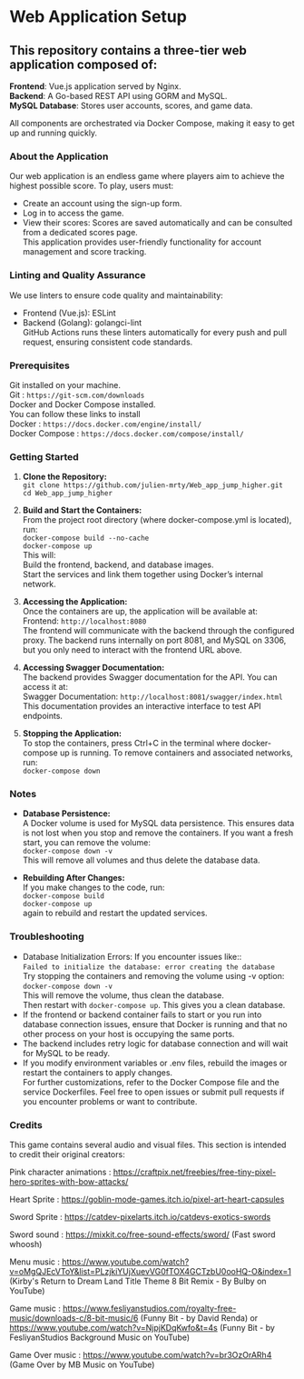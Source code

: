 # Web Application Setup
## This repository contains a three-tier web application composed of:

**Frontend**: Vue.js application served by Nginx.<br />
**Backend**: A Go-based REST API using GORM and MySQL. <br />
**MySQL Database**: Stores user accounts, scores, and game data.<br />

All components are orchestrated via Docker Compose, making it easy to get up and running quickly.<br />

### About the Application
Our web application is an endless game where players aim to achieve the highest possible score. To play, users must:<br />
- Create an account using the sign-up form.<br />
- Log in to access the game.<br />
- View their scores: Scores are saved automatically and can be consulted from a dedicated scores page.<br />
This application provides user-friendly functionality for account management and score tracking.<br />

### Linting and Quality Assurance
We use linters to ensure code quality and maintainability:<br />
- Frontend (Vue.js): ESLint<br />
- Backend (Golang): golangci-lint<br />
GitHub Actions runs these linters automatically for every push and pull request, ensuring consistent code standards.<br />

### Prerequisites<br />
Git installed on your machine. <br />
Git : `https://git-scm.com/downloads` <br />
Docker and Docker Compose installed. <br />
You can follow these links to install <br />
Docker : `https://docs.docker.com/engine/install/`<br />
Docker Compose : `https://docs.docker.com/compose/install/`<br />

### Getting Started

1) **Clone the Repository:**<br />
`git clone https://github.com/julien-mrty/Web_app_jump_higher.git`<br />
`cd Web_app_jump_higher`<br />

2) **Build and Start the Containers:**<br />
From the project root directory (where docker-compose.yml is located), run:<br />
`docker-compose build --no-cache`<br />
`docker-compose up`<br />
This will:<br />
Build the frontend, backend, and database images.<br />
Start the services and link them together using Docker’s internal network.<br />

3) **Accessing the Application:**<br />
Once the containers are up, the application will be available at:<br />
Frontend: `http://localhost:8080` <br />
The frontend will communicate with the backend through the configured proxy. The backend runs internally on port 8081, and MySQL on 3306, but you only need to interact with the frontend URL above.<br />

4) **Accessing Swagger Documentation:**<br />
The backend provides Swagger documentation for the API. You can access it at:<br />
Swagger Documentation: `http://localhost:8081/swagger/index.html`<br />
This documentation provides an interactive interface to test API endpoints.<br />

5) **Stopping the Application:**<br />
To stop the containers, press Ctrl+C in the terminal where docker-compose up is running. To remove containers and associated networks, run:<br />
`docker-compose down`<br />

### Notes
- **Database Persistence:**<br />
A Docker volume is used for MySQL data persistence. This ensures data is not lost when you stop and remove the containers. If you want a fresh start, you can remove the volume:<br />
`docker-compose down -v`<br />
This will remove all volumes and thus delete the database data.<br />

- **Rebuilding After Changes:**<br />
If you make changes to the code, run:<br />
`docker-compose build`<br />
`docker-compose up`<br />
again to rebuild and restart the updated services.<br />

### Troubleshooting
- Database Initialization Errors: If you encounter issues like::<br />
`Failed to initialize the database: error creating the database`<br />
Try stopping the containers and removing the volume using -v option:<br />
`docker-compose down -v`<br />
This will remove the volume, thus clean the database.<br />
Then restart with `docker-compose up`. This gives you a clean database.<br />
- If the frontend or backend container fails to start or you run into database connection issues, ensure that Docker is running and that no other process on your host is occupying the same ports.<br />
- The backend includes retry logic for database connection and will wait for MySQL to be ready.<br />
- If you modify environment variables or .env files, rebuild the images or restart the containers to apply changes.<br />
For further customizations, refer to the Docker Compose file and the service Dockerfiles. Feel free to open issues or submit pull requests if you encounter problems or want to contribute.<br />







### Credits 
This game contains several audio and visual files. This section is intended to credit their original creators:

Pink character animations : https://craftpix.net/freebies/free-tiny-pixel-hero-sprites-with-bow-attacks/

Heart Sprite : https://goblin-mode-games.itch.io/pixel-art-heart-capsules

Sword Sprite : https://catdev-pixelarts.itch.io/catdevs-exotics-swords

Sword sound : https://mixkit.co/free-sound-effects/sword/ (Fast sword whoosh)

Menu music : https://www.youtube.com/watch?v=oMgQJEcVToY&list=PLzjkiYUjXuevVG0fTOX4GCTzbU0ooHQ-O&index=1 (Kirby's Return to Dream Land Title Theme 8 Bit Remix - By Bulby on YouTube)

Game music : https://www.fesliyanstudios.com/royalty-free-music/downloads-c/8-bit-music/6  (Funny Bit - by David Renda) 
or  https://www.youtube.com/watch?v=NjpjKDqKwfo&t=4s (Funny Bit - by FesliyanStudios Background Music on YouTube) 

Game Over music : https://www.youtube.com/watch?v=br3OzOrARh4  (Game Over by MB Music on YouTube)


 
